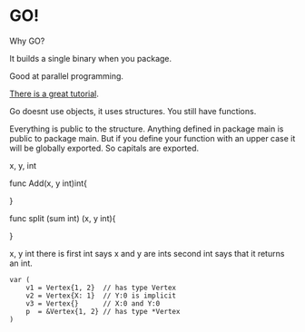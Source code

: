 

# GO!

Why GO?

It builds a single binary when you package.

Good at parallel programming.

[There is a great tutorial](https://tour.golang.org/welcome/1).


Go doesnt use objects, it uses structures.  You still have functions.  

Everything is public to the structure.  Anything defined in package main is public to package main.  But if you define your function with an upper case it will be globally exported.  So capitals are exported.


x, y, int 

func Add(x, y int)int{
	
}


func split (sum int) (x, y int){
	
}

x, y int there is 
first int says x and y are ints
second int says that it returns an int.



```
var (
	v1 = Vertex{1, 2}  // has type Vertex
	v2 = Vertex{X: 1}  // Y:0 is implicit
	v3 = Vertex{}      // X:0 and Y:0
	p  = &Vertex{1, 2} // has type *Vertex
)
```